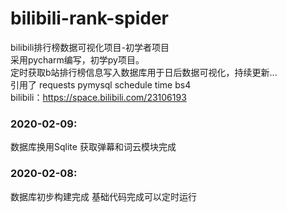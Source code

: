 # bilibili-rank-spider
bilibili排行榜数据可视化项目-初学者项目  
采用pycharm编写，初学py项目。  
定时获取b站排行榜信息写入数据库用于日后数据可视化，持续更新...  
引用了 requests pymysql schedule time bs4  
bilibili：https://space.bilibili.com/23106193  

### 2020-02-09:  
  数据库换用Sqlite
  获取弹幕和词云模块完成  


### 2020-02-08:  
  数据库初步构建完成 
  基础代码完成可以定时运行  
